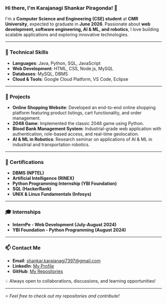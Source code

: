 ### Hi there, I'm Karajanagi Shankar Piragonda! 👋

I'm a **Computer Science and Engineering (CSE) student** at **CMR University**, expected to graduate in **June 2026**. Passionate about **web development, software engineering, AI & ML, and robotics**, I love building scalable applications and exploring innovative technologies.

---

### 🚀 Technical Skills
- **Languages**: Java, Python, SQL, JavaScript
- **Web Development**: HTML, CSS, Node.js, MySQL
- **Databases**: MySQL, DBMS
- **Cloud & Tools**: Google Cloud Platform, VS Code, Eclipse

---

### 💼 Projects
- **Online Shopping Website**: Developed an end-to-end online shopping platform featuring product listings, cart functionality, and order management.
- **2048 Game**: Implemented the classic 2048 game using Python.
- **Blood Bank Management System**: Industrial-grade web application with authentication, role-based access, and real-time geolocation.
- **AI & ML in Robotics**: Research seminar on applications of AI & ML in industrial and transportation robotics.

---

### 📜 Certifications
- **DBMS (NPTEL)**
- **Artificial Intelligence (RINEX)**
- **Python Programming Internship (YBI Foundation)**
- **SQL (HackerRank)**
- **UNIX & Linux Fundamentals (Infosys)**

---

### 🎓 Internships
- **InternPe - Web Development (July-August 2024)**
- **YBI Foundation - Python Programming (August 2024)**

---

### 📫 Contact Me
- **Email**: shankar.karajanagi7397@gmail.com
- **LinkedIn**: [My Profile](https://www.linkedin.com/search/results/all/?heroEntityKey=urn%3Ali%3Afsd_profile%3AACoAAEahaU4BT6ok25oLhRNpR7R1PBU5llVHnXI&keywords=Karajanagi%20Shankar%20Piragonda&origin=ENTITY_SEARCH_HOME_HISTORY&sid=F9z)
- **GitHub**: [My Repositories](https://github.com/your-github-username)

💡 Always open to collaborations, discussions, and learning opportunities!

---

⭐️ *Feel free to check out my repositories and contribute!*

